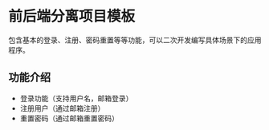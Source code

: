 # 前后端分离项目模板

包含基本的登录、注册、密码重置等等功能，可以二次开发编写具体场景下的应用程序。

## 功能介绍

- 登录功能（支持用户名，邮箱登录）
- 注册用户（通过邮箱注册）
- 重置密码（通过邮箱重置密码）